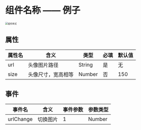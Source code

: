 <!-- 组件接口文档 -->

# 组件名称 —— 例子

<img src="https://img0.baidu.com/it/u=678920269,1963307289&fm=253&app=138&size=w931&n=0&f=JPEG&fmt=auto?sec=1699549200&t=5ed2a97b57b579a7750d3e61f90fd926" alt="组件样式" style="zoom:50%;" />

## 属性

| 属性名 | 含义               | 类型   | 必填 | 默认值 |
| ------ | ------------------ | ------ | ---- | ------ |
| url    | 头像图片路径       | String | 是   | 无     |
| size   | 头像尺寸，宽高相等 | Number | 否   | 150    |


## 事件

| 事件名     | 含义     | 事件参数 | 参数类型 |
| ---------- | -------- | -------- | -------- |
| urlChange | 切换图片 | 1 | Number   |



